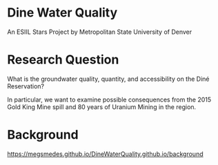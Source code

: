# Dine Water Quality
An ESIIL Stars Project by Metropolitan State University of Denver
# Research Question
What is the groundwater quality, quantity, and accessibility on the Diné Reservation?

In particular, we want to examine possible consequences from the 2015 Gold King Mine spill
and 80 years of Uranium Mining in the region.
# Background
https://megsmedes.github.io/DineWaterQuality.github.io/background
